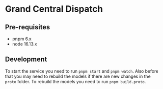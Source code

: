 # Grand Central Dispatch

## Pre-requisites

- pnpm 6.x
- node 16.13.x

## Development

To start the service you need to run `pnpm start` and `pnpm watch`.
Also before that you may need to rebuild the models if there are new changes in the `proto` folder. 
To rebuild the models you need to run `pnpm build.proto`.
